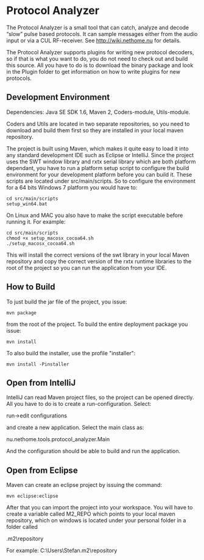 Protocol Analyzer
=================
The Protocol Analyzer is a small tool that can catch, analyze and decode “slow” pulse based protocols.
It can sample messages either from the audio input or via a CUL RF-receiver. See http://wiki.nethome.nu for details.

The Protocol Analyzer supports plugins for writing new protocol decoders, so if that is what you want to do, 
you do not need to check out and build this source. All you have to do is to download the binary package
and look in the Plugin folder to get information on how to write plugins for new protocols.


Development Environment
-----------------------

Dependencies: Java SE SDK 1.6, Maven 2, Coders-module, Utils-module.

Coders and Utils are located in two separate repositories, so you need to 
download and build them first so they are installed in your local maven repository.

The project is built using Maven, which makes it quite easy to load it into any
standard development IDE such as Eclipse or IntelliJ. Since the project uses
the SWT window library and rxtx serial library which are both platform
dependant, you have to run a platform setup script to configure the build
environment for your development platform before you can build it.
These scripts are located under src/main/scripts. So to configure the
environment for a 64 bits Windows 7 platform you would have to:

    cd src/main/scripts
    setup_win64.bat

On Linux and MAC you also have to make the script executable before running it.
For example:

    cd src/main/scripts
    chmod +x setup_macosx_cocoa64.sh
    ./setup_macosx_cocoa64.sh

This will install the correct versions of the swt library in your local Maven
repository and copy the correct version of the rxtx runtime libraries to the
root of the project so you can run the application from your IDE.

How to Build
------------

To just build the jar file of the project, you issue:

    mvn package

from the root of the project.
To build the entire deployment package you issue:

    mvn install

To also build the installer, use the profile "installer":

    mvn install -Pinstaller

Open from IntelliJ
------------------

IntelliJ can read Maven project files, so the project can be opened directly.
All you have to do is to create a run-configuration. Select:

run->edit configurations

and create a new application. Select the main class as:

nu.nethome.tools.protocol_analyzer.Main

And the configuration should be able to build and run the application.

Open from Eclipse
-----------------

Maven can create an eclipse project by issuing the command:

    mvn eclipse:eclipse

After that you can import the project into your workspace. You will have to
create a variable called M2_REPO which points to your local maven repository,
which on windows is located under your personal folder in a folder called

.m2\repository

For example: C:\Users\Stefan\.m2\repository

